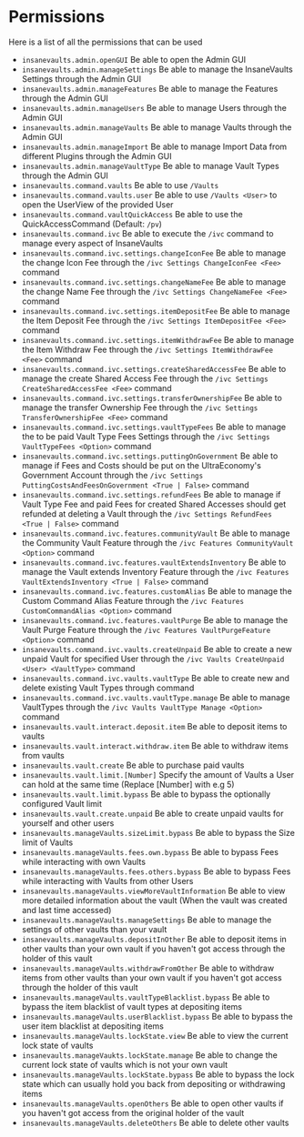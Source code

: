 
# Permissions
Here is a list of all the permissions that can be used
<br>

* `insanevaults.admin.openGUI`
  Be able to open the Admin GUI
* `insanevaults.admin.manageSettings`
  Be able to manage the InsaneVaults Settings
  through the Admin GUI
* `insanevaults.admin.manageFeatures`
  Be able to manage the Features through
  the Admin GUI
* `insanevaults.admin.manageUsers`
  Be able to manage Users through the Admin GUI
* `insanevaults.admin.manageVaults`
  Be able to manage Vaults through the Admin GUI
* `insanevaults.admin.manageImport`
  Be able to manage Import Data from different
  Plugins through the Admin GUI
* `insanevaults.admin.manageVaultType`
  Be able to manage Vault Types through the Admin GUI
* `insanevaults.command.vaults`
  Be able to use `/Vaults`
* `insanevaults.command.vaults.user`
  Be able to use `/Vaults <User>` to open
  the UserView of the provided User
* `insanevaults.command.vaultQuickAccess`
  Be able to use the QuickAccessCommand (Default: `/pv`)  
* `insanevaults.command.ivc`
  Be able to execute the `/ivc` command to manage
  every aspect of InsaneVaults 
* `insanevaults.command.ivc.settings.changeIconFee`
  Be able to manage the change Icon Fee through
  the `/ivc Settings ChangeIconFee <Fee>` command 
* `insanevaults.command.ivc.settings.changeNameFee`
  Be able to manage the change Name Fee through
  the `/ivc Settings ChangeNameFee <Fee>` command   
* `insanevaults.command.ivc.settings.itemDepositFee`
  Be able to manage the Item Deposit Fee through
  the `/ivc Settings ItemDepositFee <Fee>` command   
* `insanevaults.command.ivc.settings.itemWithdrawFee`
  Be able to manage the Item Withdraw Fee through
  the `/ivc Settings ItemWithdrawFee <Fee>` command    
* `insanevaults.command.ivc.settings.createSharedAccessFee`
  Be able to manage the create Shared Access Fee through
  the `/ivc Settings CreateSharedAccessFee <Fee>` command   
* `insanevaults.command.ivc.settings.transferOwnershipFee`
  Be able to manage the transfer Ownership Fee through
  the `/ivc Settings TransferOwnershipFee <Fee>` command   
* `insanevaults.command.ivc.settings.vaultTypeFees`
  Be able to manage the to be paid Vault Type Fees Settings
  through the `/ivc Settings VaultTypeFees <Option>` command     
* `insanevaults.command.ivc.settings.puttingOnGovernment`
  Be able to manage if Fees and Costs should be put on the
  UltraEconomy's Government Account through the 
  `/ivc Settings PuttingCostsAndFeesOnGovernment <True | False>` command  
* `insanevaults.command.ivc.settings.refundFees`
  Be able to manage if Vault Type Fee and paid Fees for
  created Shared Accesses should get refunded at deleting
  a Vault through the `/ivc Settings RefundFees <True | False>` command
* `insanevaults.command.ivc.features.communityVault`
  Be able to manage the Community Vault Feature through
  the `/ivc Features CommunityVault <Option>` command
* `insanevaults.command.ivc.features.vaultExtendsInventory`
  Be able to manage the Vault extends Inventory Feature through
  the `/ivc Features VaultExtendsInventory <True | False>` command
* `insanevaults.command.ivc.features.customAlias`
  Be able to manage the Custom Command Alias Feature through
  the `/ivc Features CustomCommandAlias <Option>` command
* `insanevaults.command.ivc.features.vaultPurge`
  Be able to manage the Vault Purge Feature through
  the `/ivc Features VaultPurgeFeature <Option>` command
* `insanevaults.command.ivc.vaults.createUnpaid`
  Be able to create a new unpaid Vault for specified
  User through the `/ivc Vaults CreateUnpaid <User> <VaultType>` command
* `insanevaults.command.ivc.vaults.vaultType`
  Be able to create new and delete existing 
  Vault Types through command
* `insanevaults.command.ivc.vaults.vaultType.manage`
  Be able to manage VaultTypes through the 
  `/ivc Vaults VaultType Manage <Option>` command
* `insanevaults.vault.interact.deposit.item`
  Be able to deposit items to vaults
* `insanevaults.vault.interact.withdraw.item`
  Be able to withdraw items from vaults
* `insanevaults.vault.create`
  Be able to purchase paid vaults
* `insanevaults.vault.limit.[Number]`
  Specify the amount of Vaults a User can hold
  at the same time (Replace [Number] with e.g 5)
* `insanevaults.vault.limit.bypass`
  Be able to bypass the optionally configured
  Vault limit
* `insanevaults.vault.create.unpaid`
  Be able to create unpaid vaults for yourself and other users
* `insanevaults.manageVaults.sizeLimit.bypass`
  Be able to bypass the Size limit of Vaults
* `insanevaults.manageVaults.fees.own.bypass`
  Be able to bypass Fees while interacting with own Vaults
* `insanevaults.manageVaults.fees.others.bypass`
  Be able to bypass Fees while interacting with Vaults from other Users
* `insanevaults.manageVaults.viewMoreVaultInformation`
  Be able to view more detailed information about the vault
  (When the vault was created and last time accessed)
* `insanevaults.manageVaults.manageSettings`
  Be able to manage the settings of other vaults than your vault
* `insanevaults.manageVaults.depositInOther`
  Be able to deposit items in other vaults than your own vault
  if you haven't got access through the holder of this vault
* `insanevaults.manageVaults.withdrawFromOther`
  Be able to withdraw items from other vaults than your own vault
  if you haven't got access through the holder of this vault
* `insanevaults.manageVaults.vaultTypeBlacklist.bypass`
  Be able to bypass the item blacklist of vault types at depositing items
* `insanevaults.manageVaults.userBlacklist.bypass`
  Be able to bypass the user item blacklist at depositing items
* `insanevaults.manageVaults.lockState.view`
  Be able to view the current lock state of vaults
* `insanevaults.manageVaukts.lockState.manage`
  Be able to change the current lock state of vaults which is not your own vault
* `insanevaults.manageVaults.lockState.bypass`
  Be able to bypass the lock state which can usually hold
  you back from depositing or withdrawing items
* `insanevaults.manageVaults.openOthers`
  Be able to open other vaults if you haven't got access
  from the original holder of the vault
* `insanevaults.manageVaults.deleteOthers`
  Be able to delete other vaults

